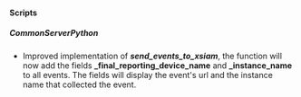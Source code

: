 
#### Scripts
##### CommonServerPython
- Improved implementation of ***send_events_to_xsiam***, the function will now add the fields **_final_reporting_device_name** and **_instance_name** to all events. The fields will display the event's url and the instance name that collected the event.